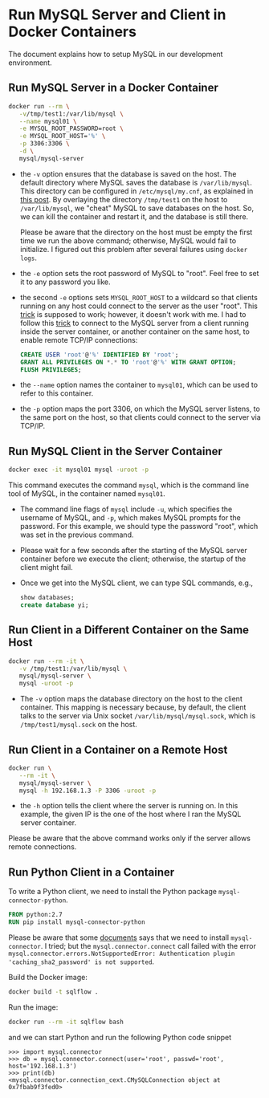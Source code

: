 # Run MySQL Server and Client in Docker Containers

The document explains how to setup MySQL in our development environment.

## Run MySQL Server in a Docker Container

```bash
docker run --rm \
   -v/tmp/test1:/var/lib/mysql \
   --name mysql01 \
   -e MYSQL_ROOT_PASSWORD=root \
   -e MYSQL_ROOT_HOST='%' \
   -p 3306:3306 \
   -d \
   mysql/mysql-server
```

- the `-v` option ensures that the database is saved on the host.  The default directory where MySQL saves the database is `/var/lib/mysql`. This directory can be configured in `/etc/mysql/my.cnf`, as explained in [this post](https://www.mkyong.com/mysql/where-does-mysql-stored-the-data-in-my-harddisk/).  By overlaying the directory `/tmp/test1` on the host to `/var/lib/mysql`, we "cheat" MySQL to save databases on the host.  So, we can kill the container and restart it, and the database is still there.

  Please be aware that the directory on the host must be empty the first time we run the above command; otherwise, MySQL would fail to initialize.  I figured out this problem after several failures using `docker logs`.

- the `-e` option sets the root password of MySQL to "root".  Feel free to set it to any password you like.

- the second `-e` options sets `MYSQL_ROOT_HOST` to a wildcard so that clients running on any host could connect to the server as the user "root".  This [trick](https://github.com/docker-library/mysql/issues/241#issuecomment-263011059) is supposed to work; however, it doesn't work with me. I had to follow this [trick](https://stackoverflow.com/a/50385828) to connect to the MySQL server from a client running inside the server container, or another container on the same host, to enable remote TCP/IP connections:

  ```sql
  CREATE USER 'root'@'%' IDENTIFIED BY 'root';
  GRANT ALL PRIVILEGES ON *.* TO 'root'@'%' WITH GRANT OPTION;
  FLUSH PRIVILEGES;
  ```

- the `--name` option names the container to `mysql01`, which can be used to refer to this container.

- the `-p` option maps the port 3306, on which the MySQL server listens, to the same port on the host, so that clients could connect to the server via TCP/IP.

## Run MySQL Client in the Server Container

```bash
docker exec -it mysql01 mysql -uroot -p
```

This command executes the command `mysql`, which is the command line tool of MySQL, in the container named `mysql01`.  

- The command line flags of `mysql` include `-u`, which specifies the username of MySQL, and `-p`, which makes MySQL prompts for the password.  For this example, we should type the password "root", which was set in the previous command.

- Please wait for a few seconds after the starting of the MySQL server container before we execute the client; otherwise, the startup of the client might fail.

- Once we get into the MySQL client, we can type SQL commands, e.g., 

  ```sql
  show databases;
  create database yi;
  ```

## Run Client in a Different Container on the Same Host

```bash
docker run --rm -it \
   -v /tmp/test1:/var/lib/mysql \
   mysql/mysql-server \
   mysql -uroot -p
```

- The `-v` option maps the database directory on the host to the client container. This mapping is necessary because, by default, the client talks to the server via Unix socket `/var/lib/mysql/mysql.sock`, which is `/tmp/test1/mysql.sock` on the host.

## Run Client in a Container on a Remote Host

```bash
docker run \
   --rm -it \
   mysql/mysql-server \
   mysql -h 192.168.1.3 -P 3306 -uroot -p
```

- the `-h` option tells the client where the server is running on.  In this example, the given IP is the one of the host where I ran the MySQL server container.

Please be aware that the above command works only if the server allows remote connections.

## Run Python Client in a Container

To write a Python client, we need to install the Python package `mysql-connector-python`.

```Dockerfile
FROM python:2.7
RUN pip install mysql-connector-python
```

Please be aware that some [documents](https://www.w3schools.com/python/python_mysql_getstarted.asp) says that we need to install `mysql-connector`.  I tried; but the `mysql.connector.connect` call failed with the error `mysql.connector.errors.NotSupportedError: Authentication plugin 'caching_sha2_password' is not supported`.

Build the Docker image:

```bash
docker build -t sqlflow .
```

Run the image:

```bash
docker run --rm -it sqlflow bash
```

and we can start Python and run the following Python code snippet

```
>>> import mysql.connector
>>> db = mysql.connector.connect(user='root', passwd='root', host='192.168.1.3')
>>> print(db)
<mysql.connector.connection_cext.CMySQLConnection object at 0x7fbab9f3fed0>
```
